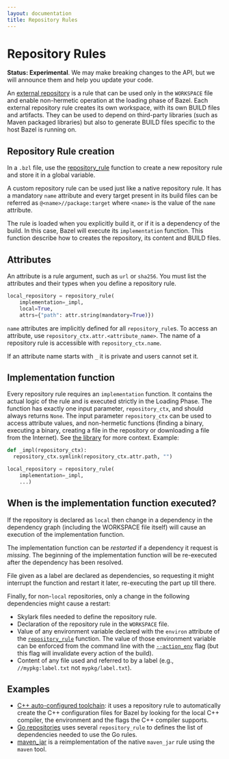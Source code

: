 ```yaml
---
layout: documentation
title: Repository Rules
---
```

# Repository Rules

**Status: Experimental**. We may make breaking changes to the API, but we will
  announce them and help you update your code.

An [external repository](../external.md) is a rule that can be used only
in the `WORKSPACE` file and enable non-hermetic operation at the loading phase
of Bazel. Each external repository rule creates its own workspace, with its
own BUILD files and artifacts. They can be used to depend on third-party
libraries (such as Maven packaged libraries) but also to generate BUILD files
specific to the host Bazel is running on.

## Repository Rule creation

In a `.bzl` file, use the
[repository_rule](lib/globals.html#repository_rule) function to create a new
repository rule and store it in a global variable.

A custom repository rule can be used just like a native repository rule. It
has a mandatory `name` attribute and every target present in its build files
can be referred as `@<name>//package:target` where `<name>` is the value of the
`name` attribute.

The rule is loaded when you explicitly build it, or if it is a dependency of
the build. In this case, Bazel will execute its `implementation` function. This
function describe how to creates the repository, its content and BUILD files.

## Attributes

An attribute is a rule argument, such as `url` or `sha256`. You must list
the attributes and their types when you define a repository rule.

```python
local_repository = repository_rule(
    implementation=_impl,
    local=True,
    attrs={"path": attr.string(mandatory=True)})
```

`name` attributes are implicitly defined for all `repository_rule`s.
To access an attribute, use `repository_ctx.attr.<attribute_name>`.
The name of a repository rule is accessible with `repository_ctx.name`.

If an attribute name starts with `_` it is private and users cannot set it.

## Implementation function

Every repository rule requires an `implementation` function. It contains the
actual logic of the rule and is executed strictly in the Loading Phase.
The function has exactly one input parameter, `repository_ctx`, and should
always returns `None`. The input parameter `repository_ctx` can be used to
access attribute values, and non-hermetic functions (finding a binary,
executing a binary, creating a file in the repository or downloading a file
from the Internet). See [the library](lib/repository_ctx.html) for more
context. Example:

```python
def _impl(repository_ctx):
  repository_ctx.symlink(repository_ctx.attr.path, "")

local_repository = repository_rule(
    implementation=_impl,
    ...)
```

## When is the implementation function executed?

If the repository is declared as `local` then change in a dependency
in the dependency graph (including the WORKSPACE file itself) will
cause an execution of the implementation function.

The implementation function can be _restarted_ if a dependency it
request is _missing_. The beginning of the implementation function
will be re-executed after the dependency has been resolved.

File given as a label are declared as dependencies, so requesting it
might interrupt the function and restart it later, re-executing the
part up till there.

Finally, for non-`local` repositories, only a change in the following
dependencies might cause a restart:

- Skylark files needed to define the repository rule.
- Declaration of the repository rule in the `WORKSPACE` file.
- Value of any environment variable declared with the `environ`
attribute of the
[`repository_rule`](https://docs.bazel.build/skylark/lib/globals.html#repository_rule)
function. The value of those environment variable can be enforced from
the command line with the
[`--action_env`](https://docs.bazel.build/command-line-reference.html#flag--action_env)
flag (but this flag will invalidate every action of the build).
- Content of any file used and referred to by a label (e.g.,
  `//mypkg:label.txt` not `mypkg/label.txt`).

## Examples

- [C++ auto-configured toolchain](https://github.com/bazelbuild/bazel/blob/ac29b78000afdb95afc7e97efd2b1299ebea4dac/tools/cpp/cc_configure.bzl#L288):
it uses a repository rule to automatically create the
C++ configuration files for Bazel by looking for the local C++ compiler, the
environment and the flags the C++ compiler supports.
-
  [Go repositories](https://github.com/bazelbuild/rules_go/blob/67bc217b6210a0922d76d252472b87e9a6118fdf/go/private/go_repositories.bzl#L195)
  uses several `repository_rule` to defines the list of dependencies
  needed to use the Go rules.
-
  [maven_jar](https://github.com/bazelbuild/bazel/a110ac400190c90a45856f15482c8d0952c542f5/master/tools/build_defs/repo/maven_rules.bzl#L276)
  is a reimplementation of the native `maven_jar` rule using the
  `maven` tool.

